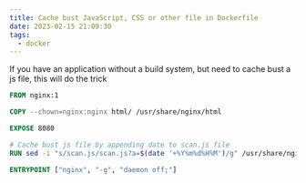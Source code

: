 ```yaml
---
title: Cache bust JavaScript, CSS or other file in Dockerfile
date: 2023-02-15 21:09:30
tags:
  - docker
---
```


If you have an application without a build system, but need to cache bust a js file, this will do the trick

```dockerfile
FROM nginx:1

COPY --chown=nginx:nginx html/ /usr/share/nginx/html

EXPOSE 8080

# Cache bust js file by appending date to scan.js file
RUN sed -i "s/scan.js/scan.js?a=$(date '+%Y%m%d%H%M')/g" /usr/share/nginx/html/index.html

ENTRYPOINT ["nginx", "-g", "daemon off;"]
```
